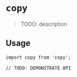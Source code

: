 # `copy`

> TODO: description

## Usage

```
import copy from 'copy';

// TODO: DEMONSTRATE API
```
